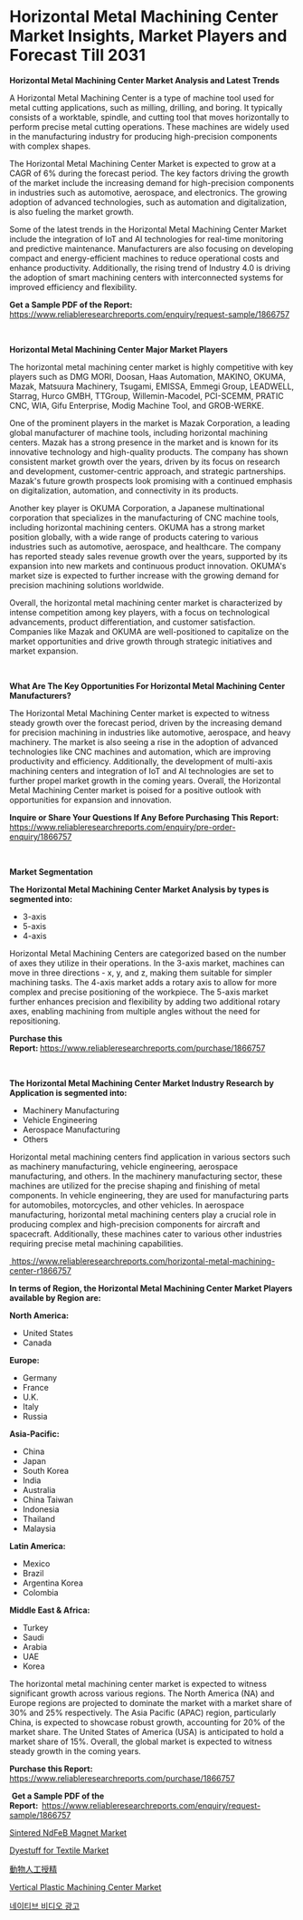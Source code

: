 <p><h1>Horizontal Metal Machining Center Market Insights, Market Players and Forecast Till 2031</h1></p><p><strong>Horizontal Metal Machining Center Market Analysis and Latest Trends</strong></p>
<p><p>A Horizontal Metal Machining Center is a type of machine tool used for metal cutting applications, such as milling, drilling, and boring. It typically consists of a worktable, spindle, and cutting tool that moves horizontally to perform precise metal cutting operations. These machines are widely used in the manufacturing industry for producing high-precision components with complex shapes.</p><p>The Horizontal Metal Machining Center Market is expected to grow at a CAGR of 6% during the forecast period. The key factors driving the growth of the market include the increasing demand for high-precision components in industries such as automotive, aerospace, and electronics. The growing adoption of advanced technologies, such as automation and digitalization, is also fueling the market growth.</p><p>Some of the latest trends in the Horizontal Metal Machining Center Market include the integration of IoT and AI technologies for real-time monitoring and predictive maintenance. Manufacturers are also focusing on developing compact and energy-efficient machines to reduce operational costs and enhance productivity. Additionally, the rising trend of Industry 4.0 is driving the adoption of smart machining centers with interconnected systems for improved efficiency and flexibility.</p></p>
<p><strong>Get a Sample PDF of the Report:&nbsp;</strong> <a href="https://www.reliableresearchreports.com/enquiry/request-sample/1866757">https://www.reliableresearchreports.com/enquiry/request-sample/1866757</a></p>
<p>&nbsp;</p>
<p><strong>Horizontal Metal Machining Center Major Market Players</strong></p>
<p><p>The horizontal metal machining center market is highly competitive with key players such as DMG MORI, Doosan, Haas Automation, MAKINO, OKUMA, Mazak, Matsuura Machinery, Tsugami, EMISSA, Emmegi Group, LEADWELL, Starrag, Hurco GMBH, TTGroup, Willemin-Macodel, PCI-SCEMM, PRATIC CNC, WIA, Gifu Enterprise, Modig Machine Tool, and GROB-WERKE.</p><p>One of the prominent players in the market is Mazak Corporation, a leading global manufacturer of machine tools, including horizontal machining centers. Mazak has a strong presence in the market and is known for its innovative technology and high-quality products. The company has shown consistent market growth over the years, driven by its focus on research and development, customer-centric approach, and strategic partnerships. Mazak's future growth prospects look promising with a continued emphasis on digitalization, automation, and connectivity in its products.</p><p>Another key player is OKUMA Corporation, a Japanese multinational corporation that specializes in the manufacturing of CNC machine tools, including horizontal machining centers. OKUMA has a strong market position globally, with a wide range of products catering to various industries such as automotive, aerospace, and healthcare. The company has reported steady sales revenue growth over the years, supported by its expansion into new markets and continuous product innovation. OKUMA's market size is expected to further increase with the growing demand for precision machining solutions worldwide.</p><p>Overall, the horizontal metal machining center market is characterized by intense competition among key players, with a focus on technological advancements, product differentiation, and customer satisfaction. Companies like Mazak and OKUMA are well-positioned to capitalize on the market opportunities and drive growth through strategic initiatives and market expansion.</p></p>
<p>&nbsp;</p>
<p><strong>What Are The Key Opportunities For Horizontal Metal Machining Center Manufacturers?</strong></p>
<p><p>The Horizontal Metal Machining Center market is expected to witness steady growth over the forecast period, driven by the increasing demand for precision machining in industries like automotive, aerospace, and heavy machinery. The market is also seeing a rise in the adoption of advanced technologies like CNC machines and automation, which are improving productivity and efficiency. Additionally, the development of multi-axis machining centers and integration of IoT and AI technologies are set to further propel market growth in the coming years. Overall, the Horizontal Metal Machining Center market is poised for a positive outlook with opportunities for expansion and innovation.</p></p>
<p><strong>Inquire or Share Your Questions If Any Before Purchasing This Report:</strong> <a href="https://www.reliableresearchreports.com/enquiry/pre-order-enquiry/1866757">https://www.reliableresearchreports.com/enquiry/pre-order-enquiry/1866757</a></p>
<p>&nbsp;</p>
<p><strong>Market Segmentation</strong></p>
<p><strong>The Horizontal Metal Machining Center Market Analysis by types is segmented into:</strong></p>
<p><ul><li>3-axis</li><li>5-axis</li><li>4-axis</li></ul></p>
<p><p>Horizontal Metal Machining Centers are categorized based on the number of axes they utilize in their operations. In the 3-axis market, machines can move in three directions - x, y, and z, making them suitable for simpler machining tasks. The 4-axis market adds a rotary axis to allow for more complex and precise positioning of the workpiece. The 5-axis market further enhances precision and flexibility by adding two additional rotary axes, enabling machining from multiple angles without the need for repositioning.</p></p>
<p><strong>Purchase this Report:&nbsp;</strong><a href="https://www.reliableresearchreports.com/purchase/1866757">https://www.reliableresearchreports.com/purchase/1866757</a></p>
<p>&nbsp;</p>
<p><strong>The Horizontal Metal Machining Center Market Industry Research by Application is segmented into:</strong></p>
<p><ul><li>Machinery Manufacturing</li><li>Vehicle Engineering</li><li>Aerospace Manufacturing</li><li>Others</li></ul></p>
<p><p>Horizontal metal machining centers find application in various sectors such as machinery manufacturing, vehicle engineering, aerospace manufacturing, and others. In the machinery manufacturing sector, these machines are utilized for the precise shaping and finishing of metal components. In vehicle engineering, they are used for manufacturing parts for automobiles, motorcycles, and other vehicles. In aerospace manufacturing, horizontal metal machining centers play a crucial role in producing complex and high-precision components for aircraft and spacecraft. Additionally, these machines cater to various other industries requiring precise metal machining capabilities.</p></p>
<p><a href="https://www.reliableresearchreports.com/horizontal-metal-machining-center-r1866757">&nbsp;https://www.reliableresearchreports.com/horizontal-metal-machining-center-r1866757</a></p>
<p><strong>In terms of Region, the Horizontal Metal Machining Center Market Players available by Region are:</strong></p>
<p>
    <p> <strong> North America: </strong>
        <ul>
            <li>United States</li>
            <li>Canada</li>
        </ul>
        </p> 
    <p> <strong> Europe: </strong>
        <ul>
            <li>Germany</li>
            <li>France</li>
            <li>U.K.</li>
            <li>Italy</li>
            <li>Russia</li>
        </ul>
        </p> 
    <p> <strong> Asia-Pacific: </strong>
        <ul>
            <li>China</li>
            <li>Japan</li>
            <li>South Korea</li>
            <li>India</li>
            <li>Australia</li>
            <li>China Taiwan</li>
            <li>Indonesia</li>
            <li>Thailand</li>
            <li>Malaysia</li>
        </ul>
        </p> 
    <p> <strong> Latin America: </strong>
        <ul>
            <li>Mexico</li>
            <li>Brazil</li>
            <li>Argentina Korea</li>
            <li>Colombia</li>
        </ul>
        </p> 
    <p> <strong> Middle East & Africa: </strong>
        <ul>
            <li>Turkey</li>
            <li>Saudi</li>
            <li>Arabia</li>
            <li>UAE</li>
            <li>Korea</li>
        </ul>
    </p>
    </p>
<p><p>The horizontal metal machining center market is expected to witness significant growth across various regions. The North America (NA) and Europe regions are projected to dominate the market with a market share of 30% and 25% respectively. The Asia Pacific (APAC) region, particularly China, is expected to showcase robust growth, accounting for 20% of the market share. The United States of America (USA) is anticipated to hold a market share of 15%. Overall, the global market is expected to witness steady growth in the coming years.</p></p>
<p><strong>Purchase this Report: </strong><a href="https://www.reliableresearchreports.com/purchase/1866757">https://www.reliableresearchreports.com/purchase/1866757</a></p>
<p>&nbsp;<strong>Get a Sample PDF of the Report:&nbsp;&nbsp;</strong><a href="https://www.reliableresearchreports.com/enquiry/request-sample/1866757">https://www.reliableresearchreports.com/enquiry/request-sample/1866757</a></p>
<p><strong></strong></p>
<p><p><a href="https://issuu.com/reportprime-2/docs/sintered-ndfeb-magnet-market-size-2030.pptx">Sintered NdFeB Magnet Market</a></p><p><a href="https://issuu.com/reportprime-2/docs/dyestuff-for-textile-market-size-2030.pptx">Dyestuff for Textile Market</a></p><p><a href="https://github.com/adcxff01450218/Market-Research-Report-List-1/blob/main/319624443248.md">動物人工授精</a></p><p><a href="https://github.com/jhcraigie/Market-Research-Report-List-3/blob/main/vertical-plastic-machining-center-market.md">Vertical Plastic Machining Center Market</a></p><p><a href="https://github.com/Elenrrera7685/Market-Research-Report-List-1/blob/main/797903239832.md">네이티브 비디오 광고</a></p></p>